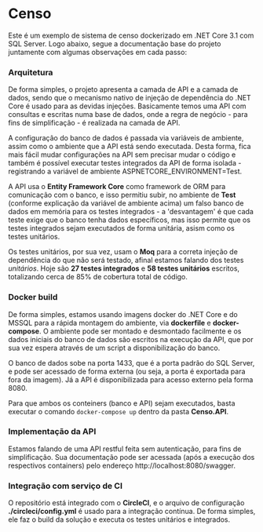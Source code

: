 # Censo
Este é um exemplo de sistema de censo dockerizado em .NET Core 3.1 com SQL Server. Logo abaixo, segue a documentação base do projeto juntamente com algumas observações em cada passo:

### Arquitetura

De forma simples, o projeto apresenta a camada de API e a camada de dados, sendo que o mecanismo nativo de injeção de dependência do .NET Core é usado para as devidas injeções. Basicamente temos uma API com consultas e escritas numa base de dados, onde a regra de negócio - para fins de simplificação - é realizada na camada de API.

A configuração do banco de dados é passada via variáveis  de ambiente, assim como o ambiente que a API está sendo executada. Desta forma, fica mais fácil mudar configurações na API sem precisar mudar o código e também é possível executar testes integrados da API de forma isolada - registrando a variável de ambiente ASPNETCORE_ENVIRONMENT=Test.

A API usa o **Entity Framework Core** como framework de ORM para comunicação com o banco, e isso permitiu subir, no ambiente de **Test** (conforme explicação da variável de ambiente acima) um falso banco de dados em memória para os testes integrados - a 'desvantagem' é que cada teste exige que o banco tenha dados específicos, mas isso permite que os testes integrados sejam executados de forma unitária, asism como os testes unitários.

Os testes unitários, por sua vez, usam o **Moq**  para a correta injeção de dependência do que não será testado, afinal estamos falando dos testes *unitários*. Hoje são **27 testes integrados** e **58 testes unitários** escritos, totalizando cerca de 85% de cobertura total de código.

### Docker build

De forma simples, estamos usando imagens docker do .NET Core e do MSSQL para a rápida montagem do ambiente, via **dockerfile** e **docker-compose**. O ambiente pode ser montado e desmontado facilmente e os dados iniciais do banco de dados são escritos na execução da API, que por sua vez espera através de um script a disponibilização do banco.

O banco de dados sobe na porta 1433, que é a porta padrão do SQL Server, e pode ser acessado de forma externa (ou seja, a porta é exportada para fora da imagem). Já a API é disponibilizada para acesso externo pela forma 8080.

Para que ambos os conteiners (banco e API) sejam executados, basta executar o comando ```docker-compose up``` dentro da pasta **Censo.API**.

### Implementação da API

Estamos falando de uma API restful feita sem autenticação, para fins de simplificação. Sua documentação pode ser acessada (após a execução dos respectivos containers) pelo endereço http://localhost:8080/swagger.

### Integração com serviço de CI

O repositório está integrado com o **CircleCI**, e o arquivo de configuração **./circleci/config.yml** é usado para a integração contínua. De forma simples, ele faz o build da solução e executa os testes unitários e integrados.



